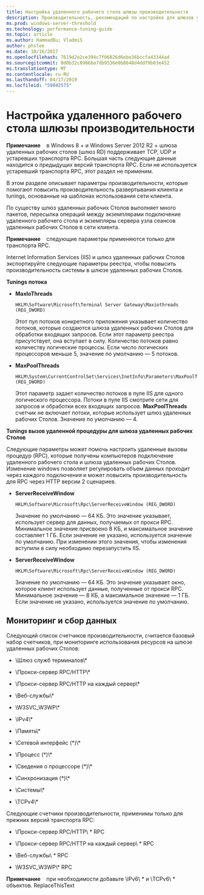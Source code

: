 ```yaml
---
title: Настройка удаленного рабочего стола шлюзы производительности
description: Производительность, рекомендаций по настройке для шлюзов удаленного рабочего стола
ms.prod: windows-server-threshold
ms.technology: performance-tuning-guide
ms.topic: article
ms.author: HammadBu; VladmiS
author: phstee
ms.date: 10/16/2017
ms.openlocfilehash: 7619d2e2ce394c7f06826d6ebe36bccfa43344ad
ms.sourcegitcommit: 0d0b32c8986ba7db9536e0b8648d4ddf9b03e452
ms.translationtype: MT
ms.contentlocale: ru-RU
ms.lasthandoff: 04/17/2019
ms.locfileid: "59842575"
---
```

# <a name="performance-tuning-remote-desktop-gateways"></a>Настройка удаленного рабочего стола шлюзы производительности

**Примечание**    в Windows 8 + и Windows Server 2012 R2 + шлюза удаленных рабочих столов (шлюз RD) поддерживает TCP, UDP и устаревших транспорта RPC. Большая часть следующие данные находится о предыдущих версий транспорта RPC. Если не используется устаревший транспорта RPC, этот раздел не применим.

В этом разделе описывает параметры производительности, которые помогают повысить производительность развертывания клиента и tunings, основанные на шаблонах использования сети клиента.

По существу шлюз удаленных рабочих Столов выполняет много пакетов, пересылка операций между экземплярами подключение удаленного рабочего стола и экземпляры сервера узла сеансов удаленных рабочих Столов в сети клиента.

**Примечание**    следующие параметры применяются только для транспорта RPC.

Internet Information Services (IIS) и шлюз удаленных рабочих Столов экспортируйте следующие параметры реестра, чтобы повысить производительность системы в шлюзе удаленных рабочих Столов.

**Tunings потока**

-   **MaxIoThreads**

    ``` syntax
    HKLM\Software\Microsoft\Terminal Server Gateway\Maxiothreads (REG_DWORD)
    ```

    Этот пул потоков конкретного приложения указывает количество потоков, которые создаются шлюза удаленных рабочих Столов для обработки входящих запросов. Если этот параметр реестра присутствует, она вступает в силу. Количество потоков равно количеству логические процессы. Если число логических процессоров меньше 5, значение по умолчанию — 5 потоков.

-   **MaxPoolThreads**

    ``` syntax
    HKLM\System\CurrentControlSet\Services\InetInfo\Parameters\MaxPoolThreads (REG_DWORD)
    ```

    Этот параметр задает количество потоков в пуле IIS для одного логического процессора. Потоки в пуле IIS смотрите сети для запросов и обработки всех входящих запросов. **MaxPoolThreads** счетчик не включает потоки, которые использует шлюз удаленных рабочих Столов. Значение по умолчанию — 4.

**Tunings вызов удаленной процедуры для шлюза удаленных рабочих Столов**

Следующие параметры может помочь настроить удаленные вызовы процедур (RPC), которые получены компьютеров подключение удаленного рабочего стола и шлюза удаленных рабочих Столов. Изменение windows позволяет регулировать объем данных проходит через каждого подключения и может повысить производительность для RPC через HTTP версии 2 сценариев.

-   **ServerReceiveWindow**

    ``` syntax
    HKLM\Software\Microsoft\Rpc\ServerReceiveWindow (REG_DWORD)
    ```

    Значение по умолчанию — 64 КБ. Это значение указывает, использует сервер для данных, получаемых от прокси RPC. Минимальное значение присвоено 8 КБ, и максимальное значение составляет 1 ГБ. Если значение не указано, используется значение по умолчанию. При изменении этого значения, чтобы изменения вступили в силу необходимо перезапустить IIS.

-   **ServerReceiveWindow**

    ``` syntax
    HKLM\Software\Microsoft\Rpc\ServerReceiveWindow (REG_DWORD)
    ```

    Значение по умолчанию — 64 КБ. Это значение указывает окно, которое клиент использует данные, полученные от прокси RPC. Минимальное значение — 8 КБ, а максимальное значение — 1 ГБ. Если значение не указано, используется значение по умолчанию.

## <a name="monitoring-and-data-collection"></a>Мониторинг и сбор данных


Следующий список счетчиков производительности, считается базовый набор счетчиков, при мониторинге использования ресурсов на шлюзе удаленных рабочих Столов:

-   \\Шлюз служб терминалов\\\*

-   \\Прокси-сервер RPC/HTTP\\\*

-   \\Прокси-сервер RPC/HTTP на каждый сервер\\\*

-   \\Веб-службы\\\*

-   \\W3SVC\_W3WP\\\*

-   \\IPv4\\\*

-   \\Память\\\*

-   \\Сетевой интерфейс (\*)\\\*

-   \\Процесс (\*)\\\*

-   \\Сведения о процессоре (\*)\\\*

-   \\Синхронизация (\*)\\\*

-   \\Системы\\\*

-   \\TCPv4\\\*

Следующие счетчики производительности, применимы только для прежних версий транспорта RPC:

-   \\Прокси-сервер RPC/HTTP\\ \* RPC

-   \\Прокси-сервер RPC/HTTP на каждый сервер\\ \* RPC

-   \\Веб-службы\\ \* RPC

-   \\W3SVC\_W3WP\\\* RPC

**Примечание**    при необходимости добавьте \\IPv6\\ \* и \\TCPv6\\ \* объектов. ReplaceThisText

 

